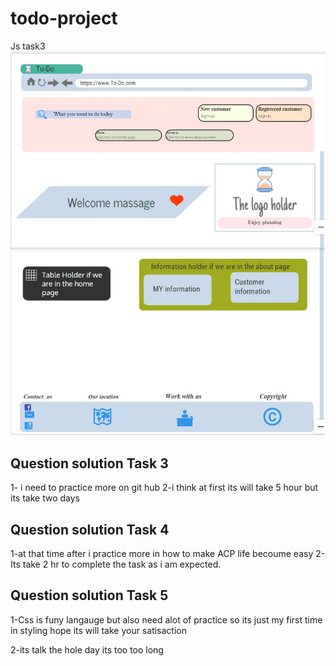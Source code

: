 # todo-project
Js task3
![](./assest/wirefram.jpg)


## Question solution Task 3
1- i need to practice more on git hub 
2-i think at first its will take 5 hour but its take two days


## Question solution Task 4

1-at that time after i practice more in how to make ACP life becoume easy
2-Its take 2 hr to complete the task as i am expected.


## Question solution Task 5

1-Css is funy langauge but also need alot of practice so its just my first time in styling hope its will take your satisaction

2-its talk the hole day its too too long 